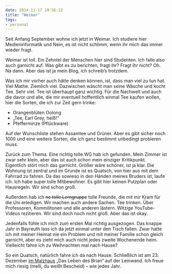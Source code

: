 ```yaml
---
date: 2014-11-17 19:56:13
title: "Weimar"
tags:
- personal
---
```

Seit Anfang September wohne ich jetzt in Weimar. Ich studiere hier Medieninformatik und Nein, es ist nicht schlimm, wenn ihr mich das immer wieder fragt.

Weimar ist toll. Ein Zehntel der Menschen hier sind Studenten. Ich falle also auch garnicht auf. Was gibt es zu berichten, fragt ihr? Fragt ihr nicht? Oh. Na dann. Aber das ist ja mein Blog, ich schreib’s trotzdem.

Was ich mir vorher auch hätte denken können, ist, dass man viel zu tun hat. Viel Mathe. Ziemlich viel. Dazwischen wäscht man seine Wäsche und kocht Tee. Sehr viel. Tee ist überhaupt ganz wichtig. Für die Nachwelt und auch die davor und alle, die mir eventuell hoffentlich einmal Tee kaufen wollen, hier die Sorten, die ich zur Zeit gern trinke:

- Orangenblüten Oolong
- „Tee, Earl Grey, heiß!“
- Pfefferminze (Pflückware)

Auf der Wunschliste stehen Assamtee und Grüner. Aber es gibt sicher noch 1000 und eine weitere Sorten, die ich ganz bestimmt unbedingt probieren muss.

Zurück zum Thema. Eine richtig tolle WG hab ich gefunden. Mein Zimmer ist zwar sehr klein, aber das ist auch schon mein einziger Kritikpunkt. Eigentlich stört mich das garnicht. Größer wäre schöner, ist ja klar. Die Wohnung ist zentral und im Grunde ist es Quatsch, von hier aus mit dem Fahrrad zu fahren. Da das sowieso in den Händen meines Bruders ist, laufe ich. Ich habe super tolle Mitbewohner. Es gibt hier keinen Putzplan oder Hausregeln. Wir sind schon groß.

Außerdem hab ich <s>ne tolle Lerngruppe</s> tolle Freunde, die mit mir Kram für die Uni erledigen. Wir machen auch andere Sachen. Tee trinken. Über Professoren, Kommilitonen und alle anderen lästern. Witzige YouTube-Videos rezitieren. Wir sind doch noch nicht groß. Aber das ist okay.

Jedenfalls fühle ich mich zum ersten Mal richtig ausgezogen. Das knappe Jahr in Bayreuth lass ich da jetzt einmal unter den Tisch fallen. Zwar hatte ich mit meiner Heimat nie ein Problem und mit meiner Familie schon gleich garnicht, aber es zieht mich auch nicht jedes zweite Wochenende heim. Vielleicht fahre ich zu Weihnachten mal nach Hause?


So ein Quatsch, natürlich fahre ich da nach Hause. Schließlich ist am 23. Dezember <a href="http://www.malzhaus.de/nc/programm/uebersicht.html?tx_vdb_vdb%5Bevent%5D=138376&amp;tx_vdb_vdb%5Baction%5D=show&amp;tx_vdb_vdb%5Bcontroller%5D=Event&amp;cHash=4745ad783c36427155e4e2d3a7b0d6db">im Malzhaus</a> „Das Leben des Brian“ auf der Leinwand. Ich freue mich riesig (melli, du weißt Bescheid) – wie jedes Jahr.
